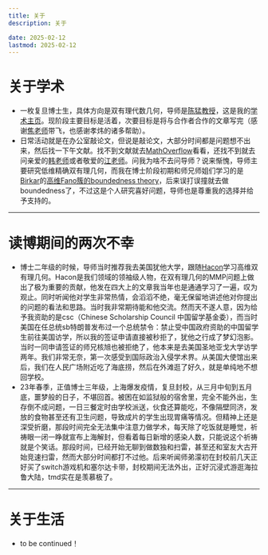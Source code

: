 ```yaml
---
title: 关于
description: 关于

date: 2025-02-12
lastmod: 2025-02-12
---
```


# 关于学术

- 一枚复旦博士生，具体方向是双有理代数几何，导师是[陈猛教授](https://faculty.fudan.edu.cn/chenmeng/zh_CN/index.htm)，这是我的[学术主页](https://minzhezhu.github.io/)。现阶段主要目标是活着，次要目标是将与合作者合作的文章写完（感谢[焦老师](https://junpeng-jiao.github.io/homepage/)带飞，也感谢孝炜的诸多帮助）。
- 日常活动就是在办公室敲论文，但说是敲论文，大部分时间都是问题想不出来，然后找一下午文献。找不到文献就去[MathOverflow](https://mathoverflow.net/)看看，还找不到就去问亲爱的[韩老师](https://jingjunhan.github.io/index.html)或者敬爱的[江老师](https://chenjiangfudan.github.io/home/)。问我为啥不去问导师？说来惭愧，导师主要研究低维精确双有理几何，而我在博士阶段初期和师兄师姐们学习的是[Birkar](https://ymsc.tsinghua.edu.cn/en/info/1031/1892.htm)的[高维Fano簇的boundedness theory](https://annals.math.princeton.edu/2019/190-2/p01)，后来误打误撞就去做boundedness了，不过这是个人研究喜好问题，导师也是尊重我的选择并给予支持的。

---

# 读博期间的两次不幸

- 博士二年级的时候，导师当时推荐我去美国犹他大学，跟随[Hacon](https://www.math.utah.edu/~hacon/)学习高维双有理几何。Hacon是我们领域的领袖级人物，在双有理几何的MMP问题上做出了极为重要的贡献，他发在四大上的文章我当年也是通通学习了一遍，叹为观止。同时听闻他对学生非常热情，会滔滔不绝，毫无保留地讲述他对你提出的问题的看法和思路。当时我非常期待能和他交流。然而天不遂人意，因为给予我资助的是csc（Chinese Scholarship Council 中国留学基金委），而当时美国在任总统sb特朗普发布过一个总统禁令：禁止受中国政府资助的中国留学生前往美国访学，所以我的签证申请直接被秒拒了，犹他之行成了梦幻泡影。当时一同申请签证的师兄核旭也被拒绝了，他本来是去美国圣地亚戈大学访学两年。我们非常无奈，第一次感受到国际政治入侵学术界。从美国大使馆出来后，我们在人民广场附近吃了海底捞，然后在外滩逛了好久，就是单纯地不想回学校。
- 23年春季，正值博士三年级，上海爆发疫情，复旦封校，从三月中旬到五月底，噩梦般的日子，不堪回首。被困在如监狱般的宿舍里，完全不能外出，生存倒不成问题，一日三餐定时由学校派送，伙食还算能吃，不像隔壁同济，发放的食物甚至还有卫生问题，导致成片的学生出现胃痛等情况。但精神上还是深受折磨，那段时间完全无法集中注意力做学术，每天除了吃饭就是睡觉，祈祷眼一闭一睁就宣布上海解封，但看着每日新增的感染人数，只能说这个祈祷就是个笑话。那段时间，已经开始无聊到做数独和扫雷，甚至还和室友大古开始竞速扫雷，然而大部分时间都打不过他。后来听闻师弟濛初在封校前几天正好买了switch游戏机和塞尔达卡带，封校期间无法外出，正好沉浸式游逛海拉鲁大陆，tmd实在是羡慕极了。

---
# 关于生活

- to be continued！